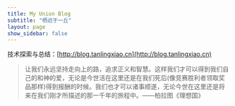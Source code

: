```yaml
---
title: My Union Blog
subtitle: "栖迟于一丘"
layout: page
show_sidebar: false
---
```


技术探索与总结：[http://blog.tanlingxiao.cn](http://blog.tanlingxiao.cn)


>让我们永远坚持走向上的路，追求正义和智慧。这样我们才可以得到我们自己的和神的爱，无论是今世活在这里还是在我们死后(像竞赛胜利者领取奖品那样)得到报酬的时候。我们也才可以诸事顺遂，无论今世在这里还是将来在我们刚才所描述的那一千年的旅程中。——柏拉图《理想国》

